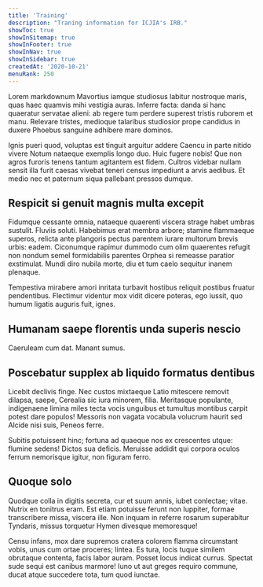 ```yaml
---
title: 'Training'
description: "Traning information for ICJIA's IRB."
showToc: true
showInSitemap: true
showInFooter: true
showInNav: true
showInSidebar: true
createdAt: '2020-10-21'
menuRank: 250
---
```


Lorem markdownum Mavortius iamque studiosus labitur nostroque maris, quas haec quamvis mihi vestigia auras. Inferre facta: danda si hanc quaeratur servatae alieni: ab regere tum perdere superest tristis ruborem et manu. Relevare tristes, medioque talaribus studiosior prope candidus in duxere Phoebus sanguine adhibere mare dominos.

Ignis pueri quod, voluptas est tinguit arguitur addere Caencu in parte nitido vivere Notum nataeque exemplis longo duo. Huic fugere nobis! Que non agros furoris tenens tantum agitantem est fidem. Cultros videbar nullam sensit illa furit caesas vivebat teneri census impediunt a arvis aedibus. Et medio nec et paternum siqua pallebant pressos dumque.

## Respicit si genuit magnis multa excepit

Fidumque cessante omnia, nataeque quaerenti viscera strage habet umbras sustulit. Fluviis soluti. Habebimus erat membra arbore; stamine flammaeque superos, relicta ante plangoris pectus parentem iurare multorum brevis urbis: eadem. Ciconumque rapimur dummodo cum olim quaerentes refugit non nondum semel formidabilis parentes Orphea si remeasse paratior exstimulat. Mundi diro nubila morte, diu et tum caelo sequitur inanem plenaque.

Tempestiva mirabere amori inritata turbavit hostibus reliquit postibus fruatur pendentibus. Flectimur videntur mox vidit dicere poteras, ego iussit, quo humum ligatis auguris fuit, ignes.

## Humanam saepe florentis unda superis nescio

Caeruleam cum dat. Manant sumus.

## Poscebatur supplex ab liquido formatus dentibus

Licebit declivis finge. Nec custos mixtaeque Latio mitescere removit dilapsa, saepe, Cerealia sic iura minorem, filia. Meritasque populante, indigenaene limina miles tecta vocis unguibus et tumultus montibus carpit potest dare populos! Messoris non vagata vocabula volucrum haurit sed Alcide nisi suis, Peneos ferre.

Subitis potuissent hinc; fortuna ad quaeque nos ex crescentes utque: flumine sedens! Dictos sua deficis. Meruisse addidit qui corpora oculos ferrum nemorisque igitur, non figuram ferro.

## Quoque solo

Quodque colla in digitis secreta, cur et suum annis, iubet conlectae; vitae. Nutrix en tonitrus eram. Est etiam potuisse ferunt non Iuppiter, formae transcribere missa, viscera ille. Non inquam in referre rosarum superabitur Tyndaris, missus torquetur Hymen divesque memoresque!

Censu infans, mox dare supremos cratera colorem flamma circumstant vobis, unus cum ortae proceres; lintea. Es tura, locis tuque similem obrutaque contenta, facis labor auram. Posset locus indicat currus. Spectat sude sequi est canibus marmore! Iuno ut aut greges requiro commune, ducat atque succedere tota, tum quod iunctae.
